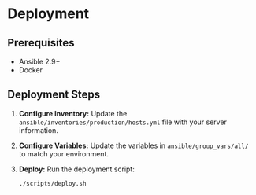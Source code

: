 # Deployment

## Prerequisites

- Ansible 2.9+
- Docker

## Deployment Steps

1.  **Configure Inventory:** Update the `ansible/inventories/production/hosts.yml` file with your server information.

2.  **Configure Variables:** Update the variables in `ansible/group_vars/all/` to match your environment.

3.  **Deploy:** Run the deployment script:

    ```bash
    ./scripts/deploy.sh
    ```
